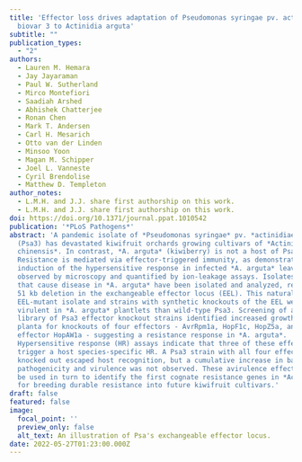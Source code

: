 ```yaml
---
title: 'Effector loss drives adaptation of Pseudomonas syringae pv. actinidiae
  biovar 3 to Actinidia arguta'
subtitle: ""
publication_types:
  - "2"
authors:
  - Lauren M. Hemara
  - Jay Jayaraman
  - Paul W. Sutherland
  - Mirco Montefiori
  - Saadiah Arshed
  - Abhishek Chatterjee
  - Ronan Chen
  - Mark T. Andersen
  - Carl H. Mesarich
  - Otto van der Linden
  - Minsoo Yoon
  - Magan M. Schipper
  - Joel L. Vanneste
  - Cyril Brendolise
  - Matthew D. Templeton
author_notes:
  - L.M.H. and J.J. share first authorship on this work.
  - L.M.H. and J.J. share first authorship on this work.
doi: https://doi.org/10.1371/journal.ppat.1010542
publication: '*PLoS Pathogens*'
abstract: 'A pandemic isolate of *Pseudomonas syringae* pv. *actinidiae* biovar 3
  (Psa3) has devastated kiwifruit orchards growing cultivars of *Actinidia
  chinensis*. In contrast, *A. arguta* (kiwiberry) is not a host of Psa3.
  Resistance is mediated via effector-triggered immunity, as demonstrated by
  induction of the hypersensitive response in infected *A. arguta* leaves,
  observed by microscopy and quantified by ion-leakage assays. Isolates of Psa3
  that cause disease in *A. arguta* have been isolated and analyzed, revealing a
  51 kb deletion in the exchangeable effector locus (EEL). This natural
  EEL-mutant isolate and strains with synthetic knockouts of the EEL were more
  virulent in *A. arguta* plantlets than wild-type Psa3. Screening of a complete
  library of Psa3 effector knockout strains identified increased growth in
  planta for knockouts of four effectors - AvrRpm1a, HopF1c, HopZ5a, and the EEL
  effector HopAW1a - suggesting a resistance response in *A. arguta*.
  Hypersensitive response (HR) assays indicate that three of these effectors
  trigger a host species-specific HR. A Psa3 strain with all four effectors
  knocked out escaped host recognition, but a cumulative increase in bacterial
  pathogenicity and virulence was not observed. These avirulence effectors can
  be used in turn to identify the first cognate resistance genes in *Actinidia*
  for breeding durable resistance into future kiwifruit cultivars.'
draft: false
featured: false
image:
  focal_point: ''
  preview_only: false
  alt_text: An illustration of Psa's exchangeable effector locus. 
date: 2022-05-27T01:23:00.000Z
---
```

